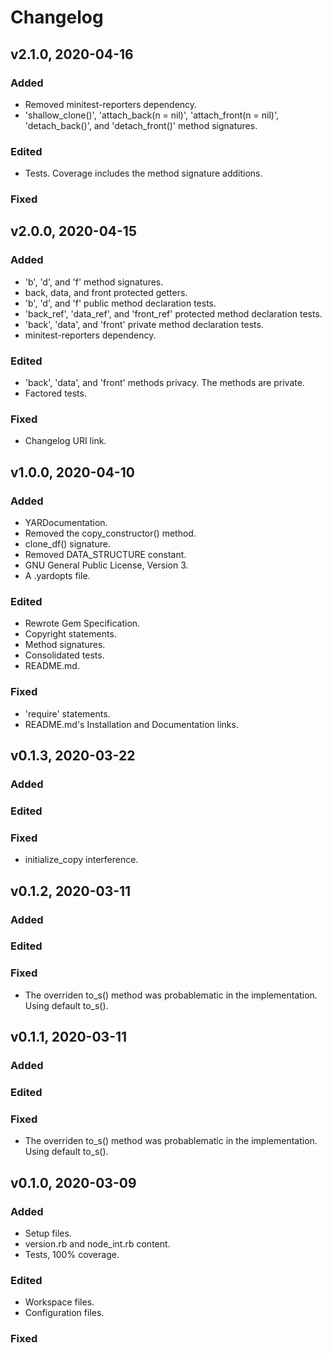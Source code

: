 # Changelog

## v2.1.0, 2020-04-16

### Added

- Removed minitest-reporters dependency.
- 'shallow_clone()', 'attach_back(n = nil)', 'attach_front(n = nil)', 
'detach_back()', and 'detach_front()' method signatures.

### Edited

- Tests. Coverage includes the method signature additions.

### Fixed

## v2.0.0, 2020-04-15

### Added

- 'b', 'd', and 'f' method signatures.
- back, data, and front protected getters.
- 'b', 'd', and 'f' public method declaration tests.
- 'back_ref', 'data_ref', and 'front_ref' protected method declaration tests.
- 'back', 'data', and 'front' private method declaration tests.
- minitest-reporters dependency.  

### Edited

- 'back', 'data', and 'front' methods privacy. The methods are private.
- Factored tests.

### Fixed

- Changelog URI link.

## v1.0.0, 2020-04-10

### Added

- YARDocumentation.
- Removed the copy_constructor() method.
- clone_df() signature.
- Removed DATA_STRUCTURE constant.
- GNU General Public License, Version 3.
- A .yardopts file.

### Edited

- Rewrote Gem Specification.
- Copyright statements.
- Method signatures.
- Consolidated tests.
- README.md.

### Fixed

- 'require' statements.
- README.md's Installation and Documentation links.

## v0.1.3, 2020-03-22

### Added

### Edited

### Fixed

- initialize_copy interference.

## v0.1.2, 2020-03-11

### Added

### Edited

### Fixed

- The overriden to_s() method was probablematic in the implementation. Using
 default to_s().

## v0.1.1, 2020-03-11

### Added

### Edited

### Fixed

- The overriden to_s() method was probablematic in the implementation. Using
 default to_s().

## v0.1.0, 2020-03-09

### Added

- Setup files.
- version.rb and node_int.rb content.
- Tests, 100% coverage.

### Edited

- Workspace files.
- Configuration files.

### Fixed